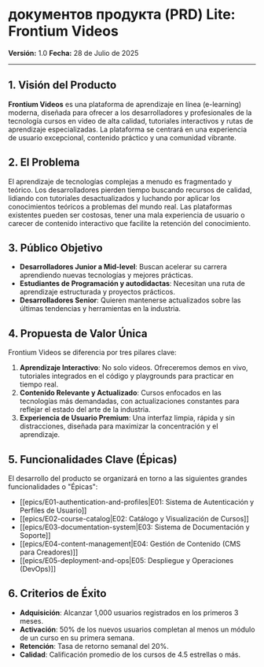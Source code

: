 #  документов продукта (PRD) Lite: Frontium Videos

**Versión:** 1.0
**Fecha:** 28 de Julio de 2025

---

## 1. Visión del Producto

**Frontium Videos** es una plataforma de aprendizaje en línea (e-learning) moderna, diseñada para ofrecer a los desarrolladores y profesionales de la tecnología cursos en video de alta calidad, tutoriales interactivos y rutas de aprendizaje especializadas. La plataforma se centrará en una experiencia de usuario excepcional, contenido práctico y una comunidad vibrante.

## 2. El Problema

El aprendizaje de tecnologías complejas a menudo es fragmentado y teórico. Los desarrolladores pierden tiempo buscando recursos de calidad, lidiando con tutoriales desactualizados y luchando por aplicar los conocimientos teóricos a problemas del mundo real. Las plataformas existentes pueden ser costosas, tener una mala experiencia de usuario o carecer de contenido interactivo que facilite la retención del conocimiento.

## 3. Público Objetivo

- **Desarrolladores Junior a Mid-level**: Buscan acelerar su carrera aprendiendo nuevas tecnologías y mejores prácticas.
- **Estudiantes de Programación y autodidactas**: Necesitan una ruta de aprendizaje estructurada y proyectos prácticos.
- **Desarrolladores Senior**: Quieren mantenerse actualizados sobre las últimas tendencias y herramientas en la industria.

## 4. Propuesta de Valor Única

Frontium Videos se diferencia por tres pilares clave:

1.  **Aprendizaje Interactivo**: No solo videos. Ofreceremos demos en vivo, tutoriales integrados en el código y playgrounds para practicar en tiempo real.
2.  **Contenido Relevante y Actualizado**: Cursos enfocados en las tecnologías más demandadas, con actualizaciones constantes para reflejar el estado del arte de la industria.
3.  **Experiencia de Usuario Premium**: Una interfaz limpia, rápida y sin distracciones, diseñada para maximizar la concentración y el aprendizaje.

## 5. Funcionalidades Clave (Épicas)

El desarrollo del producto se organizará en torno a las siguientes grandes funcionalidades o "Épicas":

- [[epics/E01-authentication-and-profiles|E01: Sistema de Autenticación y Perfiles de Usuario]]
- [[epics/E02-course-catalog|E02: Catálogo y Visualización de Cursos]]
- [[epics/E03-documentation-system|E03: Sistema de Documentación y Soporte]]
- [[epics/E04-content-management|E04: Gestión de Contenido (CMS para Creadores)]]
- [[epics/E05-deployment-and-ops|E05: Despliegue y Operaciones (DevOps)]]

## 6. Criterios de Éxito

- **Adquisición**: Alcanzar 1,000 usuarios registrados en los primeros 3 meses.
- **Activación**: 50% de los nuevos usuarios completan al menos un módulo de un curso en su primera semana.
- **Retención**: Tasa de retorno semanal del 20%.
- **Calidad**: Calificación promedio de los cursos de 4.5 estrellas o más.
